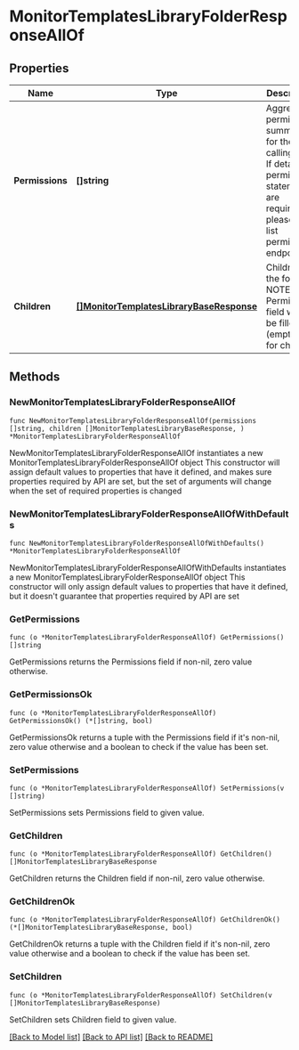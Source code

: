 # MonitorTemplatesLibraryFolderResponseAllOf

## Properties

Name | Type | Description | Notes
------------ | ------------- | ------------- | -------------
**Permissions** | **[]string** | Aggregated permission summary for the calling user. If detailed permission statements are required, please call list permissions endpoint. | 
**Children** | [**[]MonitorTemplatesLibraryBaseResponse**](MonitorTemplatesLibraryBaseResponse.md) | Children of the folder. NOTE: Permissions field will not be filled (empty list) for children. | 

## Methods

### NewMonitorTemplatesLibraryFolderResponseAllOf

`func NewMonitorTemplatesLibraryFolderResponseAllOf(permissions []string, children []MonitorTemplatesLibraryBaseResponse, ) *MonitorTemplatesLibraryFolderResponseAllOf`

NewMonitorTemplatesLibraryFolderResponseAllOf instantiates a new MonitorTemplatesLibraryFolderResponseAllOf object
This constructor will assign default values to properties that have it defined,
and makes sure properties required by API are set, but the set of arguments
will change when the set of required properties is changed

### NewMonitorTemplatesLibraryFolderResponseAllOfWithDefaults

`func NewMonitorTemplatesLibraryFolderResponseAllOfWithDefaults() *MonitorTemplatesLibraryFolderResponseAllOf`

NewMonitorTemplatesLibraryFolderResponseAllOfWithDefaults instantiates a new MonitorTemplatesLibraryFolderResponseAllOf object
This constructor will only assign default values to properties that have it defined,
but it doesn't guarantee that properties required by API are set

### GetPermissions

`func (o *MonitorTemplatesLibraryFolderResponseAllOf) GetPermissions() []string`

GetPermissions returns the Permissions field if non-nil, zero value otherwise.

### GetPermissionsOk

`func (o *MonitorTemplatesLibraryFolderResponseAllOf) GetPermissionsOk() (*[]string, bool)`

GetPermissionsOk returns a tuple with the Permissions field if it's non-nil, zero value otherwise
and a boolean to check if the value has been set.

### SetPermissions

`func (o *MonitorTemplatesLibraryFolderResponseAllOf) SetPermissions(v []string)`

SetPermissions sets Permissions field to given value.


### GetChildren

`func (o *MonitorTemplatesLibraryFolderResponseAllOf) GetChildren() []MonitorTemplatesLibraryBaseResponse`

GetChildren returns the Children field if non-nil, zero value otherwise.

### GetChildrenOk

`func (o *MonitorTemplatesLibraryFolderResponseAllOf) GetChildrenOk() (*[]MonitorTemplatesLibraryBaseResponse, bool)`

GetChildrenOk returns a tuple with the Children field if it's non-nil, zero value otherwise
and a boolean to check if the value has been set.

### SetChildren

`func (o *MonitorTemplatesLibraryFolderResponseAllOf) SetChildren(v []MonitorTemplatesLibraryBaseResponse)`

SetChildren sets Children field to given value.



[[Back to Model list]](../README.md#documentation-for-models) [[Back to API list]](../README.md#documentation-for-api-endpoints) [[Back to README]](../README.md)



